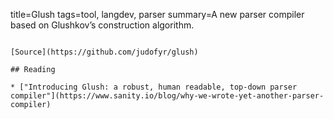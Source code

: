 title=Glush
tags=tool, langdev, parser
summary=A new parser compiler based on Glushkov’s construction algorithm.
~~~~~~

[Source](https://github.com/judofyr/glush)

## Reading

* ["Introducing Glush: a robust, human readable, top-down parser compiler"](https://www.sanity.io/blog/why-we-wrote-yet-another-parser-compiler)

